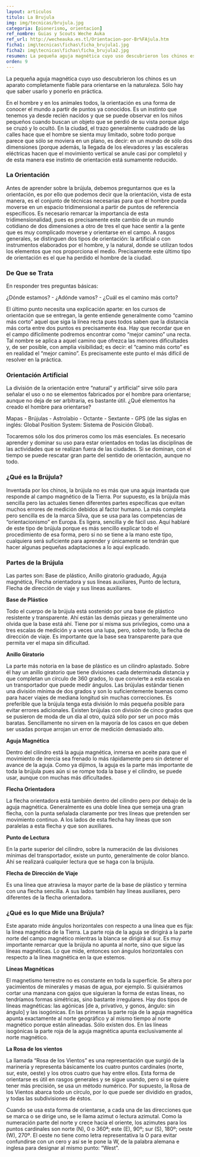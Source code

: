 ```yaml
---
layout: articulos
titulo: La Brujula
img: img/tecnicas/brujula.jpg
categoria: [pionerismo, orientacion]
ref_nombre: Guias y Scouts Weche Auka
ref_url: http://wecheauka.es.tl/Orientacion-por-Br%FAjula.htm
ficha1: img\tecnicas\fichas\ficha_brujula1.jpg
ficha2: img\tecnicas\fichas\ficha_brujula2.jpg
resumen: La pequeña aguja magnética cuyo uso descubrieron los chinos es un aparato completamente fiable para orientarse en la naturaleza. Sólo hay que saber usarlo y ponerlo en práctica.
orden: 9
---
```

La pequeña aguja magnética cuyo uso descubrieron los chinos es un aparato completamente fiable para orientarse en la naturaleza. Sólo hay que saber usarlo y ponerlo en práctica.
 
En el hombre y en los animales todos, la orientación es una forma de conocer el mundo a partir de puntos ya conocidos. Es un instinto que tenemos ya desde recién nacidos y que se puede observar en los niños pequeños cuando buscan un objeto que se perdió de su vista porque algo se cruzó y lo ocultó. En la ciudad, el trazo generalmente cuadrado de las calles hace que el hombre se sienta muy limitado, sobre todo porque parece que sólo se moviera en un plano, es decir: en un mundo de sólo dos dimensiones (porque además, la llegada de los elevadores y las escaleras eléctricas hacen que el movimiento vertical se anule casi por completo) y de esta manera ese instinto de orientación está sumamente reducido.

### La Orientación

Antes de aprender sobre la brújula, debemos preguntarnos que es la orientación, es por ello que podemos decir que la orientación, vista de esta manera, es el conjunto de técnicas necesarias para que el hombre pueda moverse en un espacio tridimensional a partir de puntos de referencia específicos. Es necesario remarcar la importancia de esta tridimensionalidad, pues es precisamente este cambio de un mundo cotidiano de dos dimensiones a otro de tres el que hace sentir a la gente que es muy complicado moverse y orientarse en el campo. A rasgos generales, se distinguen dos tipos de orientación: la artificial o con instrumentos elaborados por el hombre, y la natural, donde se utilizan todos los elementos que nos proporciona el medio. Precisamente este último tipo de orientación es el que ha perdido el hombre de la ciudad.

### De Que se Trata

En responder tres preguntas básicas:
 
¿Dónde estamos? - ¿Adónde vamos? - ¿Cuál es el camino más corto?
 
El último punto necesita una explicación aparte: en los cursos de orientación que se entregan, la gente entiende generalmente como “camino más corto” aquel que siga la línea recta pues todos saben que la distancia más corta entre dos puntos es precisamente ésa. Hay que recordar que en el campo difícilmente podremos encontrar como “mejor camino” una recta. Tal nombre se aplica a aquel camino que ofrezca las menores dificultades y, de ser posible, con amplia visibilidad; es decir: el “camino más corto” es en realidad el “mejor camino”. Es precisamente este punto el más difícil de resolver en la práctica.

<amp-img src="{{site.baseurl}}/img/tecnicas/brujula1.jpg" width="625" height="183" alt="Tipos de Brujula" layout="responsive" class="rounded"></amp-img>

### Orientación Artificial

La división de la orientación entre “natural” y artificial” sirve sólo para señalar el uso o no se elementos fabricados por el hombre para orientarse; aunque no deja de ser arbitraria, es bastante útil. ¿Qué elementos ha creado el hombre para orientarse?
 
Mapas - Brújulas - Astrolabio - Octante - Sextante - GPS (de las siglas en inglés: Global Position System: Sistema de Posición Global).
 
Tocaremos sólo los dos primeros como los más esenciales. Es necesario aprender y dominar su uso para estar orientados en todas las disciplinas de las actividades que se realizan fuera de las ciudades. Si se dominan, con el tiempo se puede rescatar gran parte del sentido de orientación, aunque no todo.

### ¿Qué es la Brújula?

Inventada por los chinos, la brújula no es más que una aguja imantada que responde al campo magnético de la Tierra. Por supuesto, es la brújula más sencilla pero las actuales tienen diferentes partes específicas que evitan muchos errores de medición debidos al factor humano. La más completa pero sencilla es de la marca Silva, que se usa para las competencias de “orientacionismo” en Europa. Es ligera, sencilla y de fácil uso. Aquí hablaré de este tipo de brújula porque es más sencillo explicar todo el procedimiento de esa forma, pero si no se tiene a la mano este tipo, cualquiera será suficiente para aprender y únicamente se tendrán que hacer algunas pequeñas adaptaciones a lo aquí explicado.

<amp-img src="{{site.baseurl}}/img/tecnicas/brujula.png" width="300" height="269" alt="Partes de la Brujula" layout="fixed" class="img_left rounded"></amp-img>

### Partes de la Brújula

Las partes son: Base de plástico, Anillo giratorio graduado, Aguja magnética, Flecha orientadora y sus líneas auxiliares, Punto de lectura, Flecha de dirección de viaje y sus líneas auxiliares.

**Base de Plástico**

Todo el cuerpo de la brújula está sostenido por una base de plástico resistente y transparente. Ahí están las demás piezas y generalmente uno olvida que la base está ahí. Tiene por sí misma sus privilegios, como una a tres escalas de medición y a veces una lupa, pero, sobre todo, la flecha de dirección de viaje. Es importante que la base sea transparente para que permita ver el mapa sin dificultad.
 
**Anillo Giratorio**

La parte más notoria en la base de plástico es un cilindro aplastado. Sobre él hay un anillo giratorio que tiene divisiones cada determinada distancia y que completan un círculo de 360 grados, lo que convierte a esta escala en un transportador que puede medir ángulos. Las brújulas estándar tienen una división mínima de dos grados y son lo suficientemente buenas como para hacer viajes de mediana longitud sin muchas correcciones. Es preferible que la brújula tenga esta división lo más pequeña posible para evitar errores adicionales. Existen brújulas con división de cinco grados que se pusieron de moda de un día al otro, quizá sólo por ser un poco más baratas. Sencillamente no sirven en la mayoría de los casos en que deben ser usadas porque arrojan un error de medición demasiado alto.
 
**Aguja Magnética**

Dentro del cilindro está la aguja magnética, inmersa en aceite para que el movimiento de inercia sea frenado lo más rápidamente pero sin detener el avance de la aguja. Como ya dijimos, la aguja es la parte más importante de toda la brújula pues aún si se rompe toda la base y el cilindro, se puede usar, aunque con muchas más dificultades.
 
**Flecha Orientadora**

La flecha orientadora está también dentro del cilindro pero por debajo de la aguja magnética. Generalmente es una doble línea que semeja una gran flecha, con la punta señalada claramente por tres líneas que pretenden ser movimiento continuo. A los lados de esta flecha hay líneas que son paralelas a esta flecha y que son auxiliares.
 
**Punto de Lectura**

En la parte superior del cilindro, sobre la numeración de las divisiones mínimas del transportador, existe un punto, generalmente de color blanco. Ahí se realizará cualquier lectura que se haga con la brújula.
 
**Flecha de Dirección de Viaje**

Es una línea que atraviesa la mayor parte de la base de plástico y termina con una flecha sencilla. A sus lados también hay líneas auxiliares, pero diferentes de la flecha orientadora.

### ¿Qué es lo que Mide una Brújula?

Este aparato mide ángulos horizontales con respecto a una línea que es fija: la línea magnética de la Tierra. La parte roja de la aguja se dirigirá a la parte norte del campo magnético mientras la blanca se dirigirá al sur. Es muy importante remarcar que la brújula no apunta al norte, sino que sigue las líneas magnéticas. Lo que mide, entonces son ángulos horizontales con respecto a la línea magnética en la que estemos.
 
**Líneas Magnéticas**

El magnetismo terrestre no es constante en toda la superficie. Se altera por yacimientos de minerales y masas de agua, por ejemplo. Si quisiéramos cortar una manzana con gajos que siguieran la forma de estas líneas, no tendríamos formas simétricas, sino bastante irregulares. Hay dos tipos de líneas magnéticas: las agónicas [de a, privativo, y gonos, ángulo: sin ángulo] y las isogónicas. En las primeras la parte roja de la aguja magnética apunta exactamente al norte geográfico y al mismo tiempo al norte magnético porque están alineadas. Sólo existen dos. En las líneas isogónicas la parte roja de la aguja magnética apunta exclusivamente al norte magnético.

<amp-img src="{{site.baseurl}}/img/tecnicas/brujula1.png" width="300" height="300" alt="Rosa de los Vientos" layout="fixed" class="img_right rounded"></amp-img>

**La Rosa de los vientos**

La llamada “Rosa de los Vientos” es una representación que surgió de la marinería y representa básicamente los cuatro puntos cardinales (norte, sur, este, oeste) y los otros cuatro que hay entre ellos. Esta forma de orientarse es útil en rasgos generales y se sigue usando, pero si se quiere tener más precisión, se usa un método numérico. Por supuesto, la Rosa de los Vientos abarca todo un círculo, por lo que puede ser dividido en grados, y todas las subdivisiones de éstos.
 
Cuando se usa esta forma de orientarse, a cada una de las direcciones que se marca o se dirige uno, se le llama azimut o lectura azimutal. Como la numeración parte del norte y crece hacia el oriente, los azimutes para los puntos cardinales son norte (N), 0 o 360ª; este (E), 90º; sur (S), 180º; oeste (W), 270º. El oeste no tiene como letra representativa la O para evitar confundirse con un cero y así se le pone la W, de la palabra alemana e inglesa para designar al mismo punto: “West”.